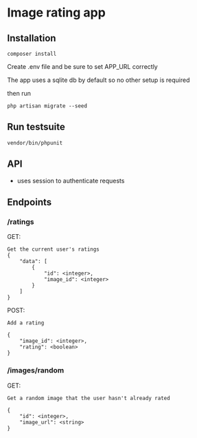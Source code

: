 # Image rating app

## Installation
    
    composer install
    
Create .env file and be sure to set APP_URL correctly

The app uses a sqlite db by default so no other setup is required

then run

    php artisan migrate --seed
    
## Run testsuite

    vendor/bin/phpunit

## API
* uses session to authenticate requests
 
## Endpoints

### /ratings

GET: 

    Get the current user's ratings
    {
        "data": [
            {
                "id": <integer>,
                "image_id": <integer>
            }
        ]
    }

POST:

    Add a rating
    
    {
        "image_id": <integer>,
        "rating": <boolean>
    }
    
### /images/random

GET:

    Get a random image that the user hasn't already rated
    
    {
        "id": <integer>,
        "image_url": <string>
    }
